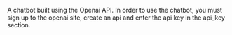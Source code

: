 A chatbot built using the Openai API.
In order to use the chatbot, you must sign up to the openai site, create an api and enter the api key in the api_key section.
